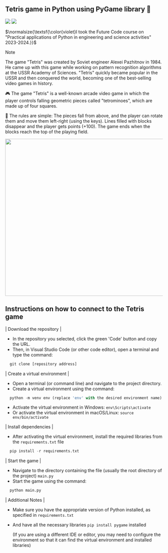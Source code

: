 ## Tetris game in Python using PyGame library 🐍

[![](https://img.shields.io/badge/github(pygame)-blueviolet?style=for-the-badge)](https://github.com/pygame)
[![](https://img.shields.io/badge/book(pygame)-green?style=for-the-badge)](https://pygame-docs.website.yandexcloud.net/tut/PygameIntro.html)


$\normalsize{\textsf{\color{violet}I took the Future Code course on "Practical applications of Python in engineering and science activities" 2023-2024.}}$


> [!NOTE]
> The game "Tetris" was created by Soviet engineer Alexei Pazhitnov in 1984. He came up with this game while working on pattern recognition algorithms at the USSR Academy of Sciences. "Tetris" quickly became popular in the USSR and then conquered the world, becoming one of the best-selling video games in history.

🎮 The game "Tetris" is a well-known arcade video game in which the player controls falling geometric pieces called "tetrominoes", which are made up of four squares.

📝 The rules are simple:
The pieces fall from above, and the player can rotate them and move them left-right (using the keys). Lines filled with blocks disappear and the player gets points (+100). The game ends when the blocks reach the top of the playing field.

<img src="https://i.ibb.co/vqNHvJY/2024-11-03-035445-1.png" width="700" height="500">

## Instructions on how to connect to the Tetris game

| Download the repository |

* In the repository you selected, click the green 'Code' button and copy the URL.
* Then, in Visual Studio Code (or other code editor), open a terminal and type the command:
  
```python
  git clone [repository address]
```

| Create a virtual environment |

* Open a terminal (or command line) and navigate to the project directory.
* Create a virtual environment using the command:
  
```python
  python -m venv env (replace 'env' with the desired environment name)
```

* Activate the virtual environment in Windows: `env\Scripts\activate`
* Or activate the virtual environment in macOS/Linux: `source env/bin/activate`
  
| Install dependencies |

* After activating the virtual environment, install the required libraries from the `requirements.txt` file
 
```python
  pip install -r requirements.txt
```

| Start the game |

* Navigate to the directory containing the file (usually the root directory of the project) `main.py`
* Start the game using the command:
  
```python
  python main.py
```

| Additional Notes |
  
* Make sure you have the appropriate version of Python installed, as specified in `requirements.txt`
* And have all the necessary libraries `pip install pygame` installed
  
  (If you are using a different IDE or editor, you may need to configure the environment so that it can find the virtual environment and installed libraries)
